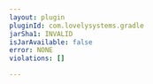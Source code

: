 ```yaml
---
layout: plugin
pluginId: com.lovelysystems.gradle
jarSha1: INVALID
isJarAvailable: false
error: NONE
violations: []

---
```

